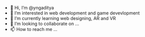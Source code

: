- 👋 Hi, I’m @yngaditya
- 👀 I’m interested in web development and game devevlopment
- 🌱 I’m currently learning web designing, AR and VR
- 💞️ I’m looking to collaborate on ...
- 📫 How to reach me ...

<!---
yngaditya/yngaditya is a ✨ special ✨ repository because its `README.md` (this file) appears on your GitHub profile.
You can click the Preview link to take a look at your changes.
--->
